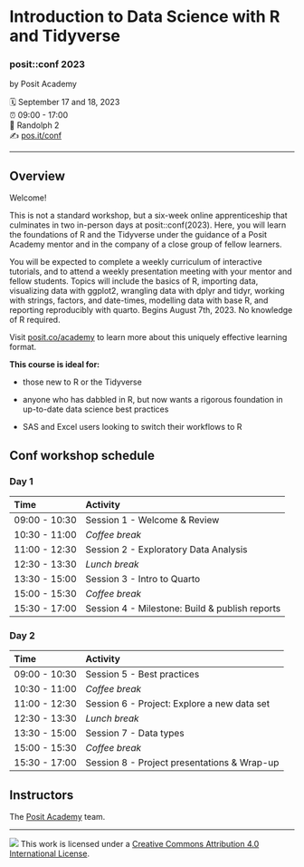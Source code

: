 Introduction to Data Science with R and Tidyverse
================

### posit::conf 2023

by Posit Academy

:spiral_calendar: September 17 and 18, 2023  
:alarm_clock:     09:00 - 17:00  
:hotel:           Randolph 2  
:writing_hand:    [pos.it/conf](http://pos.it/conf)

-----

## Overview

Welcome!

This is not a standard workshop, but a six-week online apprenticeship that culminates in two in-person days at posit::conf(2023). Here, you will learn the foundations of R and the Tidyverse under the guidance of a Posit Academy mentor and in the company of a close group of fellow learners. 

You will be expected to complete a weekly curriculum of interactive tutorials, and to attend a weekly presentation meeting with your mentor and fellow students. Topics will include the basics of R, importing data, visualizing data with ggplot2, wrangling data with dplyr and tidyr, working with strings, factors, and date-times, modelling data with base R, and reporting reproducibly with quarto. Begins August 7th, 2023. No knowledge of R required. 

Visit [posit.co/academy](https://posit.co/products/enterprise/academy/) to learn more about this uniquely effective learning format.

**This course is ideal for:**

* those new to R or the Tidyverse

* anyone who has dabbled in R, but now wants a rigorous foundation in up-to-date data science best practices

* SAS and Excel users looking to switch their workflows to R

## Conf workshop schedule

### Day 1

| Time          | Activity         |
| :------------ | :---------------                     |
| 09:00 - 10:30 | Session 1 - Welcome & Review        |
| 10:30 - 11:00 | *Coffee break*   |
| 11:00 - 12:30 | Session 2 - Exploratory Data Analysis       |
| 12:30 - 13:30 | *Lunch break*    |
| 13:30 - 15:00 | Session 3 - Intro to Quarto       |
| 15:00 - 15:30 | *Coffee break*   |
| 15:30 - 17:00 | Session 4 - Milestone: Build & publish reports |

### Day 2

| Time          | Activity         |
| :------------ | :--------------- |
| 09:00 - 10:30 | Session 5 - Best practices        |
| 10:30 - 11:00 | *Coffee break*   |
| 11:00 - 12:30 | Session 6 - Project: Explore a new data set        |
| 12:30 - 13:30 | *Lunch break*    |
| 13:30 - 15:00 | Session 7 - Data types        |
| 15:00 - 15:30 | *Coffee break*   |
| 15:30 - 17:00 | Session 8 - Project presentations & Wrap-up        |

## Instructors

The [Posit Academy](https://posit.co/products/enterprise/academy/) team.

-----

![](https://i.creativecommons.org/l/by/4.0/88x31.png) This work is
licensed under a [Creative Commons Attribution 4.0 International
License](https://creativecommons.org/licenses/by/4.0/).

